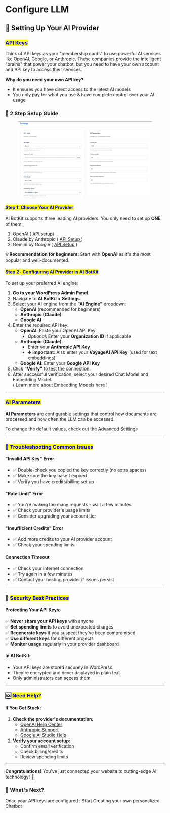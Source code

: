 # Configure LLM

## 🔑 Setting Up Your AI Provider&#x20;

### <mark style="color:blue;">API Keys</mark>

Think of API keys as your "membership cards" to use powerful AI services like OpenAI, Google, or Anthropic. These companies provide the intelligent "brains" that power your chatbot, but you need to have your own account and API key to access their services.

**Why do you need your own API key?**

* It ensures you have direct access to the latest AI models
* You only pay for what you use & have complete control over your AI usage

### 🎯 2 Step Setup Guide



<figure><img src="../../.gitbook/assets/image (23).png" alt=""><figcaption></figcaption></figure>

#### <mark style="color:blue;">Step 1: Choose Your AI Provider</mark>

AI BotKit supports three leading AI providers. You only need to set up **ONE** of them:

1. OpenAI ( [API setup](../../references/setting-up-api-keys-for-llm.md#setting-up-openai-recommended-for-beginners))
2. Claude by Anthropic ( [API Setup ](./#setting-up-anthropic-claude))
3. Gemini by Google ( [API Setup](./#setting-up-google-ai) )

**💡 Recommendation for beginners:** Start with **OpenAI** as it's the most popular and well-documented.

#### <mark style="color:blue;">Step 2 : Configuring AI Provider in AI BotKit</mark>

To set up your preferred AI engine:

1. **Go to your WordPress Admin Panel**
2. Navigate to **AI BotKit > Settings**
3. Select your AI engine from the **"AI Engine"** dropdown:
   * **OpenAI** (recommended for beginners)
   * **Anthropic (Claude)**
   * **Google AI**
4. Enter the required API key:
   * **OpenAI**: Paste your OpenAI API Key
     * _Optional_: Enter your **Organization ID** if applicable
   * **Anthropic (Claude)**:
     * Enter your **Anthropic API Key**
     * ➕ **Important**: Also enter your **VoyageAI API Key** (used for text embeddings)
   * **Google AI**: Enter your **Google API Key**
5. Click **"Verify"** to test the connection.
6. After successful verification, select your desired Chat Model and Embedding Model. \
   ( Learn more about Embedding Models [here ](../../exaplanations/advanced-settings.md#embedding-models))

***

### <mark style="color:blue;">AI Parameters</mark>&#x20;

**AI Parameters** are configurable settings that control how documents are processed and how often the LLM can be accessed.&#x20;

To change the default values, check out the [Advanced Settings](../../exaplanations/advanced-settings.md)

***

### <mark style="color:blue;">🚨 Troubleshooting Common Issues</mark>

#### "Invalid API Key" Error

* ✅ Double-check you copied the key correctly (no extra spaces)
* ✅ Make sure the key hasn't expired
* ✅ Verify you have credits/billing set up

#### "Rate Limit" Error

* ✅ You're making too many requests - wait a few minutes
* ✅ Check your provider's usage limits
* ✅ Consider upgrading your account tier

#### "Insufficient Credits" Error

* ✅ Add more credits to your AI provider account
* ✅ Check your spending limits

#### Connection Timeout

* ✅ Check your internet connection
* ✅ Try again in a few minutes
* ✅ Contact your hosting provider if issues persist

***

### 🔐 <mark style="color:blue;">Security Best Practices</mark>

#### Protecting Your API Keys:

✅ **Never share your API keys** with anyone\
✅ **Set spending limits** to avoid unexpected charges\
✅ **Regenerate keys** if you suspect they've been compromised\
✅ **Use different keys** for different projects\
✅ **Monitor usage** regularly in your provider dashboard

#### In AI BotKit:

* Your API keys are stored securely in WordPress
* They're encrypted and never displayed in plain text
* Only administrators can access them

***

### 🆘 <mark style="color:blue;">Need Help?</mark>

#### If You Get Stuck:

1. **Check the provider's documentation:**
   * [OpenAI Help Center](https://help.openai.com)
   * [Anthropic Support](https://support.anthropic.com)
   * [Google AI Studio Help](https://support.google.com/ai-studio)
2. **Verify your account setup:**
   * Confirm email verification
   * Check billing/credits
   * Review spending limits

***

**Congratulations!** You've just connected your website to cutting-edge AI technology! 🎉

### 🚀 What's Next?

Once your API keys are configured : Start Creating your own personalized Chatbot



